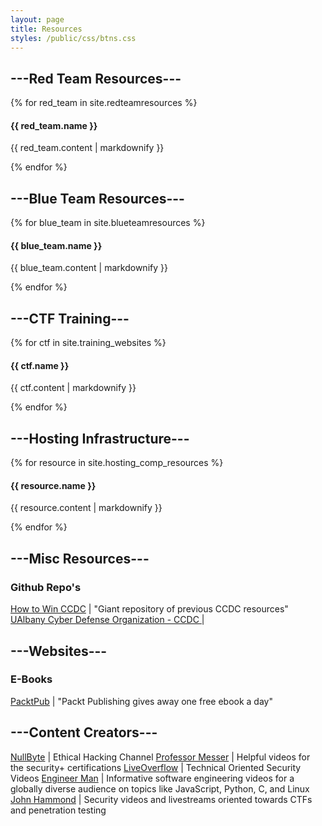 ```yaml
---
layout: page
title: Resources
styles: /public/css/btns.css
---
```


<!-- 
#### Find competitions for your state! 

#### Check out the competitions map 
{% include button.html button_name="Competitions Map" button_class="btn--full btn--blue" url="/competitions" %} -->

## ---Red Team Resources---
  {% for red_team in site.redteamresources %}
  <h4>{{ red_team.name }}</h4>
  <p>{{ red_team.content | markdownify }}</p>
  {% endfor %}

## ---Blue Team Resources---

{% for blue_team in site.blueteamresources %}
  <h4>{{ blue_team.name }} </h4>
  <p>{{ blue_team.content | markdownify }}</p>
{% endfor %}

## ---CTF Training---

{% for ctf in site.training_websites %}
  <h4>{{ ctf.name }}<br></h4> 
  <p>{{ ctf.content | markdownify }}</p>
{% endfor %}

## ---Hosting Infrastructure---

{% for resource in site.hosting_comp_resources %}
  <h4>{{ resource.name }}</h4>
  <p>{{ resource.content | markdownify }}</p> 
{% endfor %}


## ---Misc Resources---
### Github Repo's

[How to Win CCDC](https://github.com/mubix/howtowinccdc) | "Giant repository of previous CCDC resources"  
[UAlbany Cyber Defense Organization - CCDC ](https://github.com/cyber-defense-organization/CCDC) |

## ---Websites---

### E-Books

[PacktPub](https://www.packtpub.com/free-learning) | "Packt Publishing gives away one free ebook a day"  

## ---Content Creators---

[NullByte](https://www.youtube.com/channel/UCgTNupxATBfWmfehv21ym-g/featured) | Ethical Hacking Channel
[Professor Messer](https://www.youtube.com/user/professormesser) | Helpful videos for the security+ certifications
[LiveOverflow](https://www.youtube.com/channel/UClcE-kVhqyiHCcjYwcpfj9w) | Technical Oriented Security Videos
[Engineer Man](https://www.youtube.com/channel/UCrUL8K81R4VBzm-KOYwrcxQ/playlists) | Informative software engineering videos for a globally diverse audience on topics like JavaScript, Python, C, and Linux
[John Hammond](https://www.youtube.com/channel/UCVeW9qkBjo3zosnqUbG7CFw) | Security videos and livestreams oriented towards CTFs and penetration testing
